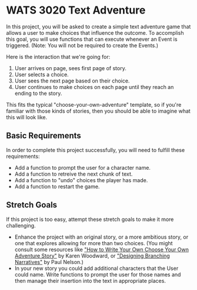 # WATS 3020 Text Adventure

In this project, you will be asked to create a simple text adventure game that
allows a user to make choices that influence the outcome. To accomplish this
goal, you will use functions that can execute whenever an Event is triggered.
(Note: You will not be required to create the Events.)

Here is the interaction that we're going for:

1. User arrives on page, sees first page of story.
2. User selects a choice.
3. User sees the next page based on their choice.
4. User continues to make choices on each page until they reach an ending to the story.

This fits the typical "choose-your-own-adventure" template, so if you're
familiar with those kinds of stories, then you should be able to imagine what
this will look like.

## Basic Requirements
In order to complete this project successfully, you will need to fulfill these
requirements:

* Add a function to prompt the user for a character name.
* Add a function to retreive the next chunk of text.
* Add a function to "undo" choices the player has made.
* Add a function to restart the game.


## Stretch Goals
If this project is too easy, attempt these stretch goals to make it more
challenging.

* Enhance the project with an original story, or a more ambitious story, or one that explores allowing for more than two choices. (You might consult some resources like ["How to Write Your Own Choose Your Own Adventure Story"](http://blog.karenwoodward.org/2014/06/how-to-write-choose-your-own-adventure.html) by Karen Woodward, or ["Designing Branching Narratives"](https://thestoryelement.wordpress.com/2015/02/11/designing-branching-narrative/) by Paul Nelson.)
* In your new story you could add additional characters that the User could name. Write functions to prompt the user for those names and then manage their insertion into the text in appropriate places.